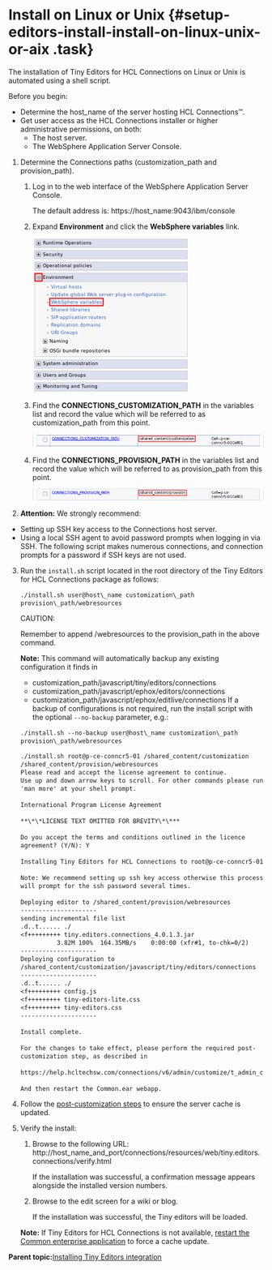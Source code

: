 # Install on Linux or Unix {#setup-editors-install-install-on-linux-unix-or-aix .task}

The installation of Tiny Editors for HCL Connections on Linux or Unix is automated using a shell script.

Before you begin:

-   Determine the host\_name of the server hosting HCL Connections™.
-   Get user access as the HCL Connections installer or higher administrative permissions, on both:
    -   The host server.
    -   The WebSphere Application Server Console.

1.  Determine the Connections paths \(customization\_path and provision\_path\).

    1.  Log in to the web interface of the WebSphere Application Server Console.

        The default address is: https://host\_name:9043/ibm/console

    2.  Expand **Environment** and click the **WebSphere variables** link.

        ![WebSphere Variables link](resource/was/environment_websphere_variables.png)

    3.  Find the **CONNECTIONS\_CUSTOMIZATION\_PATH** in the variables list and record the value which will be referred to as customization\_path from this point.

        ![Connections customization path variable](resource/was/environment_websphere_variables_customization_path.png)

    4.  Find the **CONNECTIONS\_PROVISION\_PATH** in the variables list and record the value which will be referred to as provision\_path from this point.

        ![Connections provision path variable](resource/was/environment_websphere_variables_provision_path.png)

2.  **Attention:** We strongly recommend:

-   Setting up SSH key access to the Connections host server.
-   Using a local SSH agent to avoid password prompts when logging in via SSH.
The following script makes numerous connections, and connection prompts for a password if SSH keys are not used.

3.  Run the `install.sh` script located in the root directory of the Tiny Editors for HCL Connections package as follows:

    ```
    ./install.sh user@host\_name customization\_path provision\_path/webresources 
    ```

    CAUTION:

    Remember to append /webresources to the provision\_path in the above command.

    **Note:** This command will automatically backup any existing configuration it finds in

    -   customization\_path/javascript/tiny/editors/connections
    -   customization\_path/javascript/ephox/editors/connections
    -   customization\_path/javascript/ephox/editlive/connections
    If a backup of configurations is not required, run the install script with the optional `--no-backup` parameter, e.g.:

    ```
    ./install.sh --no-backup user@host\_name customization\_path provision\_path/webresources
    ```

    ```
    ./install.sh root@p-ce-conncr5-01 /shared_content/customization /shared_content/provision/webresources
    Please read and accept the license agreement to continue.
    Use up and down arrow keys to scroll. For other commands please run 'man more' at your shell prompt.
    
    International Program License Agreement
    
    **\*\*LICENSE TEXT OMITTED FOR BREVITY\*\***
    
    Do you accept the terms and conditions outlined in the licence agreement? (Y/N): Y
    
    Installing Tiny Editors for HCL Connections to root@p-ce-conncr5-01
    
    Note: We recommend setting up ssh key access otherwise this process will prompt for the ssh password several times.
    
    Deploying editor to /shared_content/provision/webresources
    ---------------------
    sending incremental file list
    .d..t...... ./
    <f+++++++++ tiny.editors.connections_4.0.1.3.jar
              3.82M 100%  164.35MB/s    0:00:00 (xfr#1, to-chk=0/2)
    ---------------------
    Deploying configuration to /shared_content/customization/javascript/tiny/editors/connections
    ---------------------
    .d..t...... ./
    <f+++++++++ config.js
    <f+++++++++ tiny-editors-lite.css
    <f+++++++++ tiny-editors.css
    ---------------------
    
    Install complete.
    
    For the changes to take effect, please perform the required post-customization step, as described in
      https://help.hcltechsw.com/connections/v6/admin/customize/t_admin_common_customize_postreq.html
    
    And then restart the Common.ear webapp.
    ```

4.  Follow the [post-customization steps](https://help.hcltechsw.com/connections/v6/admin/customize/t_admin_common_customize_postreq.html) to ensure the server cache is updated.

5.  Verify the install:

    1.  Browse to the following URL: http://host\_name\_and\_port/connections/resources/web/tiny.editors.connections/verify.html

        If the installation was successful, a confirmation message appears alongside the installed version numbers.

    2.  Browse to the edit screen for a wiki or blog.

        If the installation was successful, the Tiny editors will be loaded.

    **Note:** If Tiny Editors for HCL Connections is not available, [restart the Common enterprise application](t_restart-common-app.md) to force a cache update.


**Parent topic:**[Installing Tiny Editors integration](t_01-setup_03-editors_02-install_00-summary.md)

